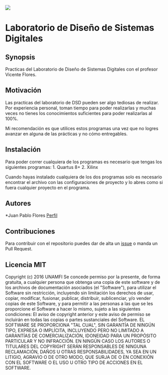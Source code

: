 ![](https://raw.githubusercontent.com/unamfi//Lab-Diseno-de-Sistemas-Digitales/master/Banner.png)
# Laboratorio de Diseño de Sistemas Digitales

## Synopsis

Practicas del Laboratorio de Diseño de Sistemas Digitales con el profesor Vicente Flores. 

## Motivación

Las practicas del laboratorio de DSD pueden ser algo tediosas de realizar. Por experiencia personal, toman tiempo para poder realizarlas y muchas veces no tienes los conocimientos suficientes para poder realizarlas al 100%. 

Mi recomendación es que utilices estos programas una vez que no logres avanzar en alguna de las prácticas y no cómo entregables.

## Instalación

Para poder correr cualquiera de los programas es necesario que tengas los siguientes programas:
    1. Quartus 8+
    2. Xilinx

Cuando hayas instalado cualquiera de los dos programas solo es necesario encontrar el archivo con las configuraciones de proyecto y lo abres como si fuera cualquier proyecto en el programa. 


## Autores
 *Juan Pablo Flores [Perfil](https://github.com/juanpflores/)


## Contribuciones
Para contribuir con el repositorio puedes dar de alta un [issue](https://github.com/unamfi/Lab-Diseno-de-Sistemas-Digitales/issues) o manda un Pull Request.


## Licencia MIT
Copyright (c) 2016 UNAMFI
Se concede permiso por la presente, de forma gratuita, a cualquier persona que obtenga una copia de este software y de los archivos de documentación asociados (el "Software"), para utilizar el Software sin restricción, incluyendo sin limitación los derechos de usar, copiar, modificar, fusionar, publicar, distribuir, sublicenciar, y/o vender copias de este Software, y para permitir a las personas a las que se les proporcione el Software a hacer lo mismo, sujeto a las siguientes condiciones:
El aviso de copyright anterior y este aviso de permiso se incluirán en todas las copias o partes sustanciales del Software.
EL SOFTWARE SE PROPORCIONA "TAL CUAL", SIN GARANTÍA DE NINGÚN TIPO, EXPRESA O IMPLÍCITA, INCLUYENDO PERO NO LIMITADO A GARANTÍAS DE COMERCIALIZACIÓN, IDONEIDAD PARA UN PROPÓSITO PARTICULAR Y NO INFRACCIÓN. EN NINGÚN CASO LOS AUTORES O TITULARES DEL COPYRIGHT SERÁN RESPONSABLES DE NINGUNA RECLAMACIÓN, DAÑOS U OTRAS RESPONSABILIDADES, YA SEA EN UN LITIGIO, AGRAVIO O DE OTRO MODO, QUE SURJA DE O EN CONEXIÓN CON EL SOFTWARE O EL USO U OTRO TIPO DE ACCIONES EN EL SOFTWARE.
